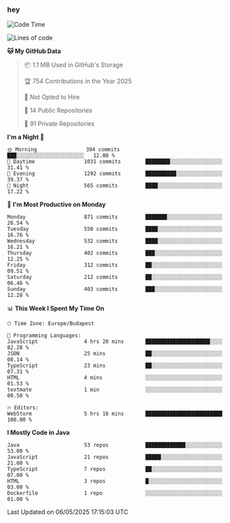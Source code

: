 ### hey

<!--START_SECTION:waka-->
![Code Time](http://img.shields.io/badge/Code%20Time-1%2C195%20hrs%209%20mins-blue)

![Lines of code](https://img.shields.io/badge/From%20Hello%20World%20I%27ve%20Written-3.4%20million%20lines%20of%20code-blue)

**🐱 My GitHub Data** 

> 📦 1.1 MB Used in GitHub's Storage 
 > 
> 🏆 754 Contributions in the Year 2025
 > 
> 🚫 Not Opted to Hire
 > 
> 📜 14 Public Repositories 
 > 
> 🔑 91 Private Repositories 
 > 
**I'm a Night 🦉** 

```text
🌞 Morning                394 commits         ███░░░░░░░░░░░░░░░░░░░░░░   12.00 % 
🌆 Daytime                1031 commits        ████████░░░░░░░░░░░░░░░░░   31.41 % 
🌃 Evening                1292 commits        ██████████░░░░░░░░░░░░░░░   39.37 % 
🌙 Night                  565 commits         ████░░░░░░░░░░░░░░░░░░░░░   17.22 % 
```
📅 **I'm Most Productive on Monday** 

```text
Monday                   871 commits         ███████░░░░░░░░░░░░░░░░░░   26.54 % 
Tuesday                  550 commits         ████░░░░░░░░░░░░░░░░░░░░░   16.76 % 
Wednesday                532 commits         ████░░░░░░░░░░░░░░░░░░░░░   16.21 % 
Thursday                 402 commits         ███░░░░░░░░░░░░░░░░░░░░░░   12.25 % 
Friday                   312 commits         ██░░░░░░░░░░░░░░░░░░░░░░░   09.51 % 
Saturday                 212 commits         ██░░░░░░░░░░░░░░░░░░░░░░░   06.46 % 
Sunday                   403 commits         ███░░░░░░░░░░░░░░░░░░░░░░   12.28 % 
```


📊 **This Week I Spent My Time On** 

```text
🕑︎ Time Zone: Europe/Budapest

💬 Programming Languages: 
JavaScript               4 hrs 20 mins       █████████████████████░░░░   82.28 % 
JSON                     25 mins             ██░░░░░░░░░░░░░░░░░░░░░░░   08.14 % 
TypeScript               23 mins             ██░░░░░░░░░░░░░░░░░░░░░░░   07.31 % 
HTML                     4 mins              ░░░░░░░░░░░░░░░░░░░░░░░░░   01.53 % 
textmate                 1 min               ░░░░░░░░░░░░░░░░░░░░░░░░░   00.50 % 

🔥 Editors: 
WebStorm                 5 hrs 16 mins       █████████████████████████   100.00 % 
```

**I Mostly Code in Java** 

```text
Java                     53 repos            █████████████░░░░░░░░░░░░   53.00 % 
JavaScript               21 repos            █████░░░░░░░░░░░░░░░░░░░░   21.00 % 
TypeScript               7 repos             ██░░░░░░░░░░░░░░░░░░░░░░░   07.00 % 
HTML                     3 repos             █░░░░░░░░░░░░░░░░░░░░░░░░   03.00 % 
Dockerfile               1 repo              ░░░░░░░░░░░░░░░░░░░░░░░░░   01.00 % 
```




 Last Updated on 06/05/2025 17:15:03 UTC
<!--END_SECTION:waka-->
